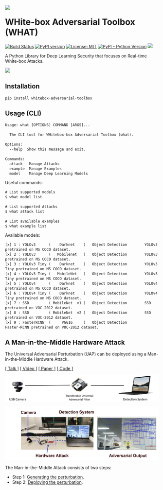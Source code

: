 <img src="https://what.wuhanstudio.uk/images/what.png" width=300px style="float: left;" >

# WHite-box Adversarial Toolbox (WHAT)

<!-- [![CircleCI](https://circleci.com/gh/wuhanstudio/whitebox-adversarial-toolbox.svg?style=svg)](https://circleci.com/gh/wuhanstudio/whitebox-adversarial-toolbox) -->
[![Build Status](https://app.travis-ci.com/wuhanstudio/whitebox-adversarial-toolbox.svg?branch=master)](https://app.travis-ci.com/wuhanstudio/whitebox-adversarial-toolbox)
[![PyPI version](https://badge.fury.io/py/whitebox-adversarial-toolbox.svg)](https://badge.fury.io/py/whitebox-adversarial-toolbox)
[![License: MIT](https://img.shields.io/badge/License-MIT-yellow.svg)](https://opensource.org/licenses/MIT)
[![PyPI - Python Version](https://img.shields.io/pypi/pyversions/whitebox-adversarial-toolbox)](https://pypi.org/project/whitebox-adversarial-toolbox/)
[![](https://img.shields.io/badge/Documentation-infromational)](https://what.wuhanstudio.uk/)

A Python Library for Deep Learning Security that focuses on Real-time White-box Attacks.

![](docs/images/demo.gif)

## Installation

```python
pip install whitebox-adversarial-toolbox
```

## Usage (CLI)

```
Usage: what [OPTIONS] COMMAND [ARGS]...

  The CLI tool for WHitebox-box Adversarial Toolbox (what).

Options:
  --help  Show this message and exit.

Commands:
  attack   Manage Attacks
  example  Manage Examples
  model    Manage Deep Learning Models
```

Useful commands:

```
# List supported models
$ what model list

# List supported Attacks
$ what attack list

# List available examples
$ what example list
```

Available models:

```
[x] 1 : YOLOv3      (    Darknet    )   Object Detection        YOLOv3 pretrained on MS COCO dataset.
[x] 2 : YOLOv3      (   Mobilenet   )   Object Detection        YOLOv3 pretrained on MS COCO dataset.
[x] 3 : YOLOv3 Tiny (    Darknet    )   Object Detection        YOLOv3 Tiny pretrained on MS COCO dataset.
[x] 4 : YOLOv3 Tiny (   MobileNet   )   Object Detection        YOLOv3 Tiny pretrained on MS COCO dataset.
[x] 5 : YOLOv4      (    Darknet    )   Object Detection        YOLOv4 pretrained on MS COCO dataset.
[x] 6 : YOLOv4 Tiny (    Darknet    )   Object Detection        YOLOv4 Tiny pretrained on MS COCO dataset.
[x] 7 : SSD         ( MobileNet  v1 )   Object Detection        SSD pretrained on VOC-2012 dataset.
[x] 8 : SSD         ( MobileNet  v2 )   Object Detection        SSD pretrained on VOC-2012 dataset.
[x] 9 : FasterRCNN  (     VGG16     )   Object Detection        Faster-RCNN pretrained on VOC-2012 dataset.
```

## A Man-in-the-Middle Hardware Attack

The Universal Adversarial Perturbation (UAP) can be deployed using a Man-in-the-Middle Hardware Attack.

[[ Talk ]](https://minm.wuhanstudio.uk) [[ Video ]](https://youtu.be/OvIpe-R3ZS8) [[ Paper ]](https://arxiv.org/abs/2208.07174) [[ Code ]](https://github.com/wuhanstudio/adversarial-camera)

![](https://github.com/wuhanstudio/adversarial-camera/raw/master/doc/demo.png)

![](https://github.com/wuhanstudio/adversarial-camera/raw/master/doc/demo.jpg)

The Man-in-the-Middle Attack consists of two steps:

- Step 1: [Generating the perturbation](detection/README.md).
- Step 2: [Deploying the perturbation](hardware/README.md).
